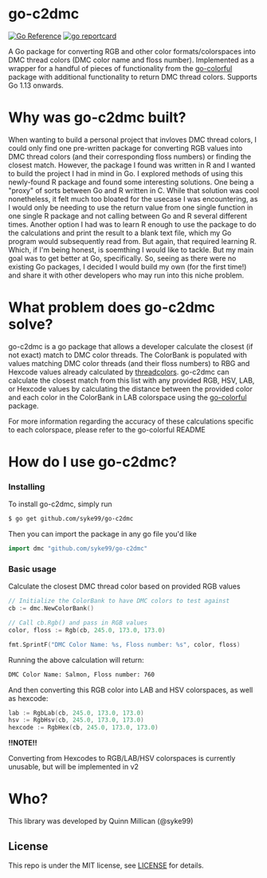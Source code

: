 # go-c2dmc
[![Go Reference](https://pkg.go.dev/badge/github.com/syke99/go-c2dmc.svg)](https://pkg.go.dev/github.com/syke99/go-c2dmc)
[![go reportcard](https://goreportcard.com/badge/github.com/syke99/go-c2dmc)](https://goreportcard.com/report/github.com/syke99/go-c2dmc)

A Go package for converting RGB and other color formats/colorspaces into DMC thread colors (DMC color name and floss number). Implemented as a wrapper for a handful of pieces of functionality from the  [go-colorful](https://github.com/lucasb-eyer/go-colorful/) package with additional functionality to return DMC thread colors. Supports Go 1.13 onwards.

Why was go-c2dmc built?
====
When wanting to build a personal project that invloves DMC thread colors, I could only find one pre-written package for converting RGB values into DMC thread colors (and their corresponding floss numbers) or finding the closest match. However, the package I found was written in R and I wanted to build the project I had in mind in Go. I explored methods of using this newly-found R package and found some interesting solutions. One being a "proxy" of sorts between Go and R written in C. While that solution was cool nonetheless, it felt much too bloated for the usecase I was encountering, as I would only be needing to use the return value from one single function in one single R package and not calling between Go and R several different times. Another option I had was to learn R enough to use the package to do the calculations and print the result to a blank text file, which my Go program would subsequently read from. But again, that required learning R. Which, if I'm being honest, is soemthing I would like to tackle. But my main goal was to get better at Go, specifically. So, seeing as there were no existing Go packages, I decided I would build my own (for the first time!) and share it with other developers who may run into this niche problem.

What problem does go-c2dmc solve?
=====
go-c2dmc is a go package that allows a developer calculate the closest (if not exact) match to DMC color threads. The ColorBank is populated with values matching DMC color threads (and their floss numbers) to RBG and Hexcode values already calculated by [threadcolors](https://threadcolors.com). go-c2dmc can calculate the closest match from this list with any provided RGB, HSV, LAB, or Hexcode values by calculating the distance between the provided color and each color in the ColorBank in LAB colorspace using the [go-colorful](https://github.com/lucasb-eyer/go-colorful/) package.


For more information regarding the accuracy of these calculations specific to each colorspace, please refer to the go-colorful README



How do I use go-c2dmc?
====

### Installing
To install go-c2dmc, simply run

```bash
$ go get github.com/syke99/go-c2dmc
```

Then you can import the package in any go file you'd like

```go
import dmc "github.com/syke99/go-c2dmc"
```

### Basic usage

Calculate the closest DMC thread color based on provided RGB values

```go
// Initialize the ColorBank to have DMC colors to test against
cb := dmc.NewColorBank()

// Call cb.Rgb() and pass in RGB values
color, floss := Rgb(cb, 245.0, 173.0, 173.0)

fmt.SprintF("DMC Color Name: %s, Floss number: %s", color, floss)
```

Running the above calculation will return:


```bash
DMC Color Name: Salmon, Floss number: 760
```

And then converting this RGB color into LAB and HSV colorspaces, as well as hexcode:

```go
lab := RgbLab(cb, 245.0, 173.0, 173.0)
hsv := RgbHsv(cb, 245.0, 173.0, 173.0)
hexcode := RgbHex(cb, 245.0, 173.0, 173.0)
```

**!!NOTE!!**

Converting from Hexcodes to RGB/LAB/HSV colorspaces is currently unusable, but will be implemented in v2

Who?
====

This library was developed by Quinn Millican (@syke99)


## License

This repo is under the MIT license, see [LICENSE](LICENSE) for details.
